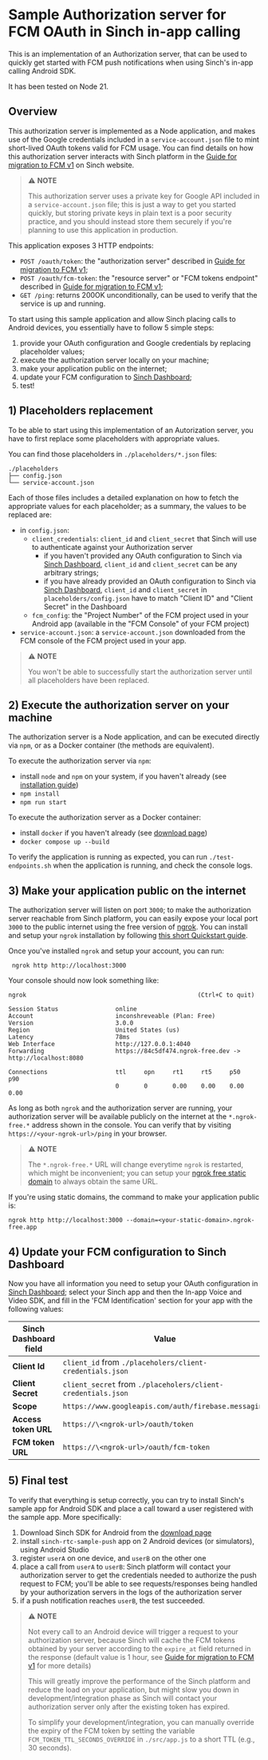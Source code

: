 # Sample Authorization server for FCM OAuth in Sinch in-app calling

This is an implementation of an Authorization server, that can be used to quickly get started with FCM push notifications when using Sinch's in-app calling Android SDK.

It has been tested on Node 21.

## Overview

This authorization server is implemented as a Node application, and makes use of the Google credentials included in a `service-account.json` file to mint short-lived OAuth tokens valid for FCM usage. You can find details on how this authorization server interacts with Sinch platform in the [Guide for migration to FCM v1](https://developers.sinch.com/docs/in-app-calling/android/migration-to-fcm-v1/) on Sinch website.

> ⚠️ **NOTE**
>
> This authorization server uses a private key for Google API included in a `service-account.json` file; this is just a way to get you started quickly, but storing private keys in plain text is a poor security practice, and you should instead store them securely if you're planning to use this application in production.

This application exposes 3 HTTP endpoints:

- `POST /oauth/token`: the "authorization server" described in [Guide for migration to FCM v1](https://developers.sinch.com/docs/in-app-calling/android/migration-to-fcm-v1/);
- `POST /oauth/fcm-token`: the "resource server" or "FCM tokens endpoint" described in [Guide for migration to FCM v1](https://developers.sinch.com/docs/in-app-calling/android/migration-to-fcm-v1/);
- `GET /ping`: returns 200OK unconditionally, can be used to verify that the service is up and running.

To start using this sample application and allow Sinch placing calls to Android devices, you essentially have to follow 5 simple steps:

1. provide your OAuth configuration and Google credentials by replacing placeholder values;
2. execute the authorization server locally on your machine;
3. make your application public on the internet;
4. update your FCM configuration to [Sinch Dashboard](https://dashboard.sinch.com/voice/apps);
5. test!

## 1) Placeholders replacement

To be able to start using this implementation of an Autorization server, you have to first replace some placeholders with appropriate values.

You can find those placeholders in `./placeholders/*.json` files:

```text
./placeholders
├── config.json
└── service-account.json
```

Each of those files includes a detailed explanation on how to fetch the appropriate values for each placeholder; as a summary, the values to be replaced are:

- in `config.json`:
  - `client_credentials`: `client_id` and `client_secret` that Sinch will use to authenticate against your Authorization server
    - if you haven't provided any OAuth configuration to Sinch via [Sinch Dashboard](https://dashboard.sinch.com/voice/apps), `client_id` and `client_secret` can be any arbitrary strings;
    - if you have already provided an OAuth configuration to Sinch via [Sinch Dashboard](https://dashboard.sinch.com/voice/apps), `client_id` and `client_secret` in `placeholders/config.json` have to match "Client ID" and "Client Secret" in the Dashboard
  - `fcm_config`: the "Project Number" of the FCM project used in your Android app (available in the "FCM Console" of your FCM project)
- `service-account.json`: a `service-account.json` downloaded from the FCM console of the FCM project used in your app.

> ⚠️ **NOTE**
>
> You won't be able to successfully start the authorization server until all placeholders have been replaced.

## 2) Execute the authorization server on your machine

The authorization server is a Node application, and can be executed directly via `npm`, or as a Docker container (the methods are equivalent).

To execute the authorization server via `npm`:

- install `node` and `npm` on your system, if you haven't already (see [installation guide](https://docs.npmjs.com/downloading-and-installing-node-js-and-npm))
- `npm install`
- `npm run start`

To execute the authorization server as a Docker container:

- install `docker` if you haven't already (see [download page](https://docs.docker.com/engine/install/))
- `docker compose up --build`

To verify the application is running as expected, you can run `./test-endpoints.sh` when the application is running, and check the console logs.

## 3) Make your application public on the internet

The authorization server will listen on port `3000`; to make the authorization server reachable from Sinch platform, you can easily expose your local port `3000` to the public internet using the free version of [ngrok](https://ngrok.com/). You can install and setup your `ngrok` installation by following [this short Quickstart guide](https://ngrok.com/docs/getting-started/).

Once you've installed `ngrok` and setup your account, you can run:

```plain
 ngrok http http://localhost:3000
```

Your console should now look something like:

```plain
ngrok                                                (Ctrl+C to quit)

Session Status                online
Account                       inconshreveable (Plan: Free)
Version                       3.0.0
Region                        United States (us)
Latency                       78ms
Web Interface                 http://127.0.0.1:4040
Forwarding                    https://84c5df474.ngrok-free.dev -> http://localhost:8080

Connections                   ttl     opn     rt1     rt5     p50     p90
                              0       0       0.00    0.00    0.00    0.00
```

As long as both `ngrok` and the authorization server are running, your authorization server will be available publicly on the internet at the `*.ngrok-free.*` address shown in the console. You can verify that by visiting `https://<your-ngrok-url>/ping` in your browser.

> ⚠️ **NOTE**
>
> The `*.ngrok-free.*` URL will change everytime `ngrok` is restarted, which might be inconvenient; you can setup your [ngrok free static domain](https://ngrok.com/blog-post/free-static-domains-ngrok-users) to always obtain the same URL.

If you're using static domains, the command to make your application public is:

```plain
ngrok http http://localhost:3000 --domain=<your-static-domain>.ngrok-free.app
```

## 4) Update your FCM configuration to Sinch Dashboard

Now you have all information you need to setup your OAuth configuration in [Sinch Dashboard](https://dashboard.sinch.com/voice/apps); select your Sinch app and then the In-app Voice and Video SDK, and fill in the 'FCM Identification' section for your app with the following values:

| Sinch Dashboard field | Value                                                        |
| --------------------- | ------------------------------------------------------------ |
| **Client Id**         | `client_id` from `./placeholers/client-credentials.json`     |
| **Client Secret**     | `client_secret` from `./placeholers/client-credentials.json` |
| **Scope**             | `https://www.googleapis.com/auth/firebase.messaging`         |
| **Access token URL**  | `https://\<ngrok-url>/oauth/token`                           |
| **FCM token URL**     | `https://\<ngrok-url>/oauth/fcm-token`                       |

## 5) Final test

To verify that everything is setup correctly, you can try to install Sinch's sample app for Android SDK and place a call toward a user registered with the sample app. More specifically:

1. Download Sinch SDK for Android from the [download page](https://developers.sinch.com/docs/in-app-calling/sdk-downloads/)
1. install `sinch-rtc-sample-push` app on 2 Android devices (or simulators), using Android Studio
1. register `userA` on one device, and `userB` on the other one
1. place a call from `userA` to `userB`: Sinch platform will contact your authorization server to get the credentials needed to authorize the push request to FCM; you'll be able to see requests/responses being handled by your authorization servers in the logs of the authorization server
1. if a push notification reaches `userB`, the test succeeded.

> ⚠️ **NOTE**
>
> Not every call to an Android device will trigger a request to your authorization server, because Sinch will cache the FCM tokens obtained by your server according to the `expire_at` field returned in the response (default value is 1 hour, see [Guide for migration to FCM v1](https://developers.sinch.com/docs/in-app-calling/android/migration-to-fcm-v1/#implementing-the-fcm-token-endpoint) for more details)
>
> This will greatly improve the performance of the Sinch platform and reduce the load on your application, but might slow you down in development/integration phase as Sinch will contact your authorization server only after the existing token has expired.
>
> To simplify your development/integration, you can manually override the expiry of the FCM token by setting the variable `FCM_TOKEN_TTL_SECONDS_OVERRIDE` in `./src/app.js` to a short TTL (e.g., 30 seconds).
